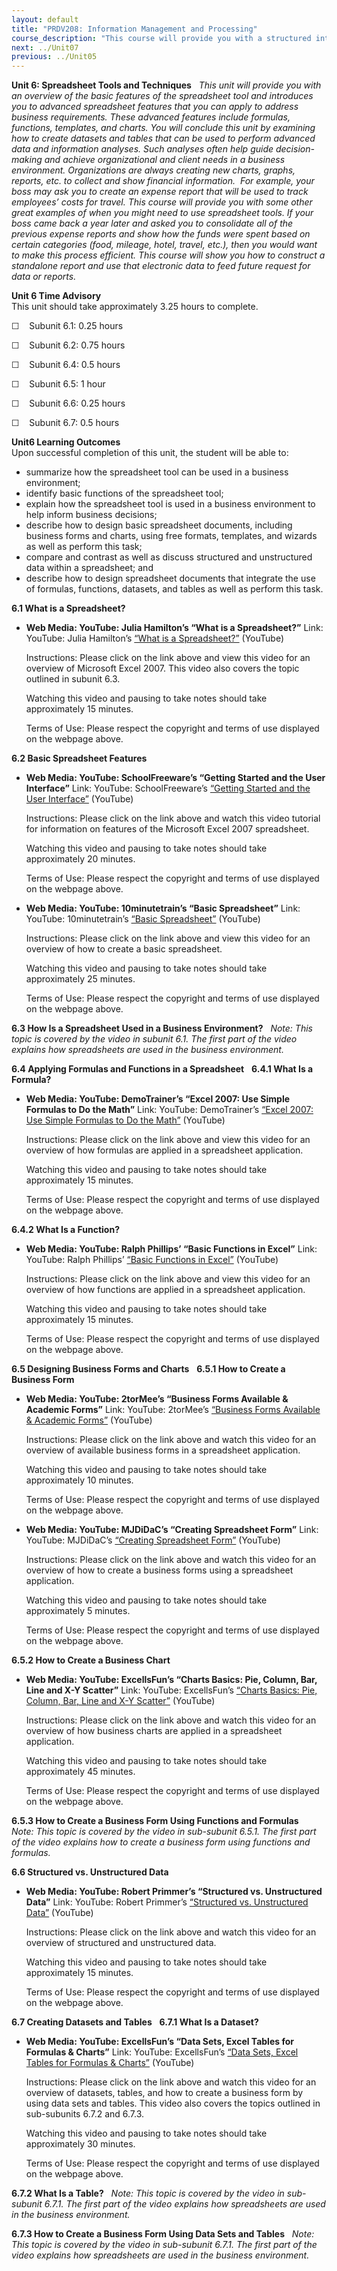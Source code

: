 ```yaml
---
layout: default
title: "PRDV208: Information Management and Processing"
course_description: "This course will provide you with a structured introduction to the key tools and techniques used in information management and processing, such as integrating content from various sources and constructing graphs to show data relationships that are often used to process and present information in business decision-making."
next: ../Unit07
previous: ../Unit05
---
```

**Unit 6: Spreadsheet Tools and Techniques** <span id="6"></span> 
*This unit will provide you with an overview of the basic features of
the spreadsheet tool and introduces you to advanced spreadsheet features
that you can apply to address business requirements. These advanced
features include formulas, functions, templates, and charts. You will
conclude this unit by examining how to create datasets and tables that
can be used to perform advanced data and information analyses. Such
analyses often help guide decision-making and achieve organizational and
client needs in a business environment. Organizations are always
creating new charts, graphs, reports, etc. to collect and show financial
information.  For example, your boss may ask you to create an expense
report that will be used to track employees’ costs for travel. This
course will provide you with some other great examples of when you might
need to use spreadsheet tools. If your boss came back a year later and
asked you to consolidate all of the previous expense reports and show
how the funds were spent based on certain categories (food, mileage,
hotel, travel, etc.), then you would want to make this process
efficient. This course will show you how to construct a standalone
report and use that electronic data to feed future request for data or
reports.*

**Unit 6 Time Advisory**  
This unit should take approximately 3.25 hours to complete.  
  
 ☐    Subunit 6.1: 0.25 hours  
  
 ☐    Subunit 6.2: 0.75 hours  
  
 ☐    Subunit 6.4: 0.5 hours  
  
 ☐    Subunit 6.5: 1 hour  
  
 ☐    Subunit 6.6: 0.25 hours  
  
 ☐    Subunit 6.7: 0.5 hours

**Unit6 Learning Outcomes**  
Upon successful completion of this unit, the student will be able to:
-   summarize how the spreadsheet tool can be used in a business
    environment;
-   identify basic functions of the spreadsheet tool;
-   explain how the spreadsheet tool is used in a business environment
    to help inform business decisions;
-   describe how to design basic spreadsheet documents, including
    business forms and charts, using free formats, templates, and
    wizards as well as perform this task;
-   compare and contrast as well as discuss structured and unstructured
    data within a spreadsheet; and
-   describe how to design spreadsheet documents that integrate the use
    of formulas, functions, datasets, and tables as well as perform this
    task.

**6.1 What is a Spreadsheet?** <span id="6.1"></span> 
-   **Web Media: YouTube: Julia Hamilton’s “What is a Spreadsheet?”**
    Link: YouTube: Julia Hamilton’s [“What is a
    Spreadsheet?”](http://www.youtube.com/watch?v=rwR8MeQGJeU) (YouTube)  
      
     Instructions: Please click on the link above and view this video
    for an overview of Microsoft Excel 2007. This video also covers the
    topic outlined in subunit 6.3.  
      
     Watching this video and pausing to take notes should take
    approximately 15 minutes.  
      
     Terms of Use: Please respect the copyright and terms of use
    displayed on the webpage above.

**6.2 Basic Spreadsheet Features** <span id="6.2"></span> 
-   **Web Media: YouTube: SchoolFreeware’s “Getting Started and the User
    Interface”**
    Link: YouTube: SchoolFreeware’s [“Getting Started and the User
    Interface”](http://www.youtube.com/watch?v=xZB-kKD88ds&feature=related) (YouTube)  
      
     Instructions: Please click on the link above and watch this video
    tutorial for information on features of the Microsoft Excel 2007
    spreadsheet.  
      
     Watching this video and pausing to take notes should take
    approximately 20 minutes.  
      
     Terms of Use: Please respect the copyright and terms of use
    displayed on the webpage above.

-   **Web Media: YouTube: 10minutetrain’s “Basic Spreadsheet”**
    Link: YouTube: 10minutetrain’s [“Basic
    Spreadsheet”](http://www.youtube.com/watch?v=NA0GeNptJIA) (YouTube)  
      
     Instructions: Please click on the link above and view this video
    for an overview of how to create a basic spreadsheet.  
      
     Watching this video and pausing to take notes should take
    approximately 25 minutes.  
      
     Terms of Use: Please respect the copyright and terms of use
    displayed on the webpage above.

**6.3 How Is a Spreadsheet Used in a Business Environment?** <span
id="6.3"></span> 
*Note: This topic is covered by the video in subunit 6.1. The first part
of the video explains how spreadsheets are used in the business
environment.*

**6.4 Applying Formulas and Functions in a Spreadsheet** <span
id="6.4"></span> 
**6.4.1 What Is a Formula?** <span id="6.4.1"></span> 
-   **Web Media: YouTube: DemoTrainer’s “Excel 2007: Use Simple Formulas
    to Do the Math”**
    Link: YouTube: DemoTrainer’s [“Excel 2007: Use Simple Formulas to Do
    the Math”](http://www.youtube.com/watch?v=XvkpGPjEgQI) (YouTube)  
      
     Instructions: Please click on the link above and view this video
    for an overview of how formulas are applied in a spreadsheet
    application.  
      
     Watching this video and pausing to take notes should take
    approximately 15 minutes.  
      
     Terms of Use: Please respect the copyright and terms of use
    displayed on the webpage above.

**6.4.2 What Is a Function?** <span id="6.4.2"></span> 
-   **Web Media: YouTube: Ralph Phillips’ “Basic Functions in Excel”**
    Link: YouTube: Ralph Phillips’ [“Basic Functions in
    Excel”](http://www.youtube.com/watch?v=8ZXktEpXSyU) (YouTube)  
      
     Instructions: Please click on the link above and view this video
    for an overview of how functions are applied in a spreadsheet
    application.  
      
     Watching this video and pausing to take notes should take
    approximately 15 minutes.  
      
     Terms of Use: Please respect the copyright and terms of use
    displayed on the webpage above.

**6.5 Designing Business Forms and Charts** <span id="6.5"></span> 
**6.5.1 How to Create a Business Form** <span id="6.5.1"></span> 
-   **Web Media: YouTube: 2torMee’s “Business Forms Available & Academic
    Forms”**
    Link: YouTube: 2torMee’s [“Business Forms Available & Academic
    Forms”](http://www.youtube.com/watch?v=uaVw8-zuyH4) (YouTube)  
      
     Instructions: Please click on the link above and watch this video
    for an overview of available business forms in a spreadsheet
    application.  
      
     Watching this video and pausing to take notes should take
    approximately 10 minutes.  
      
     Terms of Use: Please respect the copyright and terms of use
    displayed on the webpage above.

-   **Web Media: YouTube: MJDiDaC’s “Creating Spreadsheet Form”**
    Link: YouTube: MJDiDaC’s [“Creating Spreadsheet
    Form”](http://www.youtube.com/watch?v=qedKYbkdFiY) (YouTube)  
      
     Instructions: Please click on the link above and watch this video
    for an overview of how to create a business forms using a
    spreadsheet application.  
      
     Watching this video and pausing to take notes should take
    approximately 5 minutes.  
      
     Terms of Use: Please respect the copyright and terms of use
    displayed on the webpage above.

**6.5.2 How to Create a Business Chart** <span id="6.5.2"></span> 
-   **Web Media: YouTube: ExcellsFun’s “Charts Basics: Pie, Column, Bar,
    Line and X-Y Scatter”**
    Link: YouTube: ExcellsFun’s [“Charts Basics: Pie, Column, Bar, Line
    and X-Y
    Scatter”](http://www.youtube.com/watch?v=-btUxQi76qI) (YouTube)  
      
     Instructions: Please click on the link above and watch this video
    for an overview of how business charts are applied in a spreadsheet
    application.  
      
     Watching this video and pausing to take notes should take
    approximately 45 minutes.  
      
     Terms of Use: Please respect the copyright and terms of use
    displayed on the webpage above.

**6.5.3 How to Create a Business Form Using Functions and Formulas**
<span id="6.5.3"></span> 
*Note: This topic is covered by the video in sub-subunit 6.5.1. The
first part of the video explains how to create a business form using
functions and formulas.*

**6.6 Structured vs. Unstructured Data** <span id="6.6"></span> 
-   **Web Media: YouTube: Robert Primmer’s “Structured vs. Unstructured
    Data”**
    Link: YouTube: Robert Primmer’s [“Structured vs. Unstructured
    Data”](http://www.youtube.com/watch?v=WBU7sW1jy2o) (YouTube)  
      
     Instructions: Please click on the link above and watch this video
    for an overview of structured and unstructured data.  
      
     Watching this video and pausing to take notes should take
    approximately 15 minutes.  
      
     Terms of Use: Please respect the copyright and terms of use
    displayed on the webpage above.

**6.7 Creating Datasets and Tables** <span id="6.7"></span> 
**6.7.1 What Is a Dataset?** <span id="6.7.1"></span> 
-   **Web Media: YouTube: ExcellsFun’s “Data Sets, Excel Tables for
    Formulas & Charts”**
    Link: YouTube: ExcellsFun’s [“Data Sets, Excel Tables for Formulas &
    Charts”](http://www.youtube.com/watch?v=Sf-4dKqgjTo) (YouTube)  
      
     Instructions: Please click on the link above and watch this video
    for an overview of datasets, tables, and how to create a business
    form by using data sets and tables. This video also covers the
    topics outlined in sub-subunits 6.7.2 and 6.7.3.  
      
     Watching this video and pausing to take notes should take
    approximately 30 minutes.  
      
     Terms of Use: Please respect the copyright and terms of use
    displayed on the webpage above.

**6.7.2 What Is a Table?** <span id="6.7.2"></span> 
*Note: This topic is covered by the video in sub-subunit 6.7.1. The
first part of the video explains how spreadsheets are used in the
business environment.*

**6.7.3 How to Create a Business Form Using Data Sets and Tables** <span
id="6.7.3"></span> 
*Note: This topic is covered by the video in sub-subunit 6.7.1. The
first part of the video explains how spreadsheets are used in the
business environment.*


